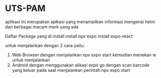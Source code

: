 # UTS-PAM
 aplikasi ini merupakan aplkasi yang menampilkan informasi mengenai helm dari berbagai macam merk yang ada
 
 Daftar Package yang di install
 install npx expo install expo-react
 
 untuk menjalankan dengan 2 cara yaitu:
 1. Web Browser dengan menjalankan npx expo start kemudian menekan w untuk menjalankan
 2. Android dengan menggunakan alikasi expo go dengan scan barcode yang keluar pada saat menjalankan perintah npx expo start
